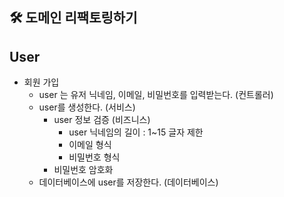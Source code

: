 ## 🛠️ 도메인 리팩토링하기

## User
- 회원 가입
    - user 는 유저 닉네임, 이메일, 비밀번호를 입력받는다.  (컨트롤러)
    - user를 생성한다. (서비스)
      - user 정보 검증 (비즈니스)
        - user 닉네임의 길이 : 1~15 글자 제한
        - 이메일 형식
        - 비밀번호 형식
      - 비밀번호 암호화
    - 데이터베이스에 user를 저장한다. (데이터베이스)

